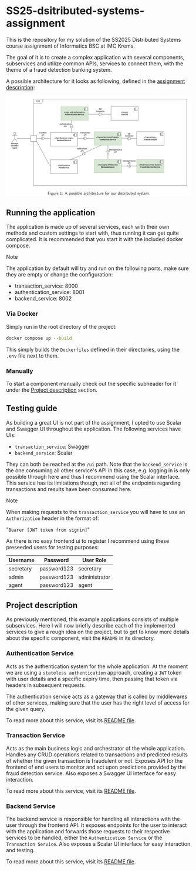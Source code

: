 # SS25-dsitributed-systems-assignment

This is the repository for my solution of the SS2025 Distributed Systems course assignment of Informatics BSC at IMC Krems.

The goal of it is to create a complex application with several components, subservices and utilize common APIs, services to connect them, with the theme of a fraud detection banking system.

A possible architecture for it looks as following, defined in the [assignment description](./Assignment_2.pdf):

![Image of possible architecture](./possible_architecture.png "Image of possible architecture")

## Running the application

The application is made up of several services, each with their own methods and custom settings to start with, thus running it can get quite complicated. It is recommended that you start it with the included docker compose.

> [!NOTE]
> The application by default will try and run on the following ports, make sure they are empty or change the configuration:
>
> - transaction_service: 8000
> - authentication_service: 8001
> - backend_service: 8002

### Via Docker

Simply run in the root directory of the project:

```bash
docker compose up --build
```

This simply builds the `Dockerfiles` defined in their directories, using the `.env` file next to them.

### Manually

To start a component manually check out the specific subheader for it under the [Project description](#project-description) section.

## Testing guide

As building a great UI is not part of the assignment, I opted to use Scalar and Swagger UI throughout the application. The following services have UIs:

- `transaction_service`: Swagger
- `backend_service`: Scalar

They can both be reached at the `/ui` path. Note that the `backend_service` is the one consuming all other service's API in this case, e.g. logging in is only possible through here and thus I recommend using the Scalar interface. This service has its limitations though, not all of the endpoints regarding transactions and results have been consumed here.

> [!NOTE]
> When making requests to the `transaction_service` you will have to use an `Authorization` header in the format of:
>
> "`Bearer [JWT token from signin]`"

As there is no easy frontend ui to register I recommend using these preseeded users for testing purposes:

| Username      | Password    | User Role     |
| ------------- | ----------- | ------------- |
| secretary     | password123 | secretary     |
| admin         | password123 | administrator |
| agent         | password123 | agent         |

## Project description

As previously mentioned, this example applications consists of multiple subservices. Here I will now briefly describe each of the implemented services to give a rough idea on the project, but to get to know more details about the specific component, visit the `README` in its directory.

### Authentication Service

Acts as the authentication system for the whole application. At the moment we are using a `stateless authentication` approach, creating a `JWT` token with user details and a specific expiry time, then passing that token via headers in subsequent requests.

The authentication service acts as a gateway that is called by middlewares of other services, making sure that the user has the right level of access for the given query.

To read more about this service, visit its [README file](./authentication_service/README.md).

### Transaction Service

Acts as the main business logic and orchestrator of the whole application. Handles any CRUD operations related to transactions and predicted results of whether the given transaction is fraudulent or not. Exposes API for the frontend of end users to monitor and act upon predictions provided by the fraud detection service. Also exposes a Swagger UI interface for easy interaction.

To read more about this service, visit its [README file](./transaction_service/README.md).

### Backend Service

The backend service is responsible for handling all interactions with the user through the frontend API. It exposes endpoints for the user to interact with the application and forwards those requests to their respective services to be handled, either the `Authentication Service` or the `Transaction Service`. Also exposes a Scalar UI interface for easy interaction and testing.

To read more about this service, visit its [README file](./backend_service/README.md).
